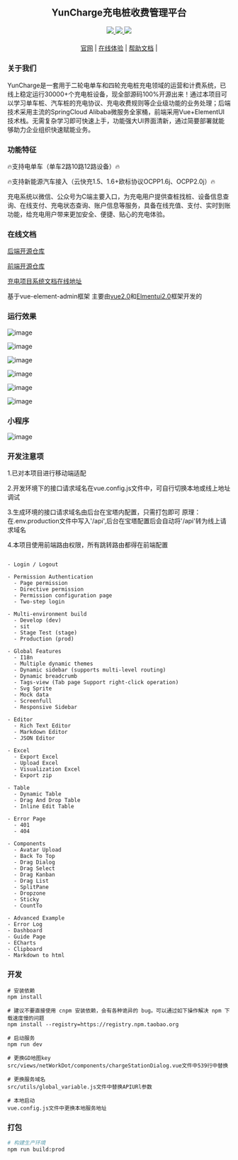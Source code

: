 

<div align="center">

## YunCharge充电桩收费管理平台

</div>

<div align="center" >
    <a href="">
        <img src="https://img.shields.io/badge/Licence-GPL3.0-green.svg?style=flat" />
    </a>
    <a href="">
        <img src="https://img.shields.io/badge/Edition-5.2-blue.svg" />
    </a>
     <a href="">
        <img src="https://img.shields.io/badge/Download-240m-red.svg" />
    </a>
</div>

#### 

<div align="center">

[官网](https://yuncitys.com) |
[在线体验](https://charge.yuncitys.com/) |
[帮助文档](https://yuncitys.com/yun_charging.html) |
</div>


### 关于我们

YunCharge是一套用于二轮电单车和四轮充电桩充电领域的运营和计费系统，已线上稳定运行30000+个充电桩设备，现全部源码100%开源出来！通过本项目可以学习单车桩、汽车桩的充电协议、充电收费规则等企业级功能的业务处理；后端技术采用主流的SpringCloud Alibaba微服务全家桶，前端采用Vue+ElementUI技术栈。无需复杂学习即可快速上手，功能强大UI界面清新，通过简要部署就能够助力企业组织快速赋能业务。

### 功能特征

🔥支持电单车（单车2路10路12路设备）🔥

🔥支持新能源汽车接入（云快充1.5、1.6+欧标协议OCPP1.6j、OCPP2.0j）🔥

充电系统以微信、公众号为C端主要入口，为充电用户提供查桩找桩、设备信息查询、在线支付、充电状态查询、账户信息等服务，具备在线充值、支付、实时到账功能，给充电用户带来更加安全、便捷、贴心的充电体验。


### 在线文档

[后端开源仓库](https://gitee.com/caoyingde/YunChargeCloud) 

[前端开源仓库](https://gitee.com/caoyingde/charging-cloud-web) 

[充电项目系统文档在线地址](https://yuncitys.com/yun_charge_paper/)

基于vue-element-admin框架
主要由[vue2.0](https://cn.vuejs.org/)和[Elmentui2.0](https://element.faas.ele.me/#/zh-CN/component/installation)框架开发的


### 运行效果
![image](https://github.com/user-attachments/assets/7f36acd4-e770-43a1-8752-f168d587e804)

![image](https://github.com/user-attachments/assets/8b08af56-0172-44a8-9705-90d281c67374)

![image](https://github.com/user-attachments/assets/fc7bb3d1-f058-4995-b919-fe06f0577d13)

![image](https://github.com/user-attachments/assets/70b2031a-67ac-4763-82b7-8af98b9b178c)

![image](https://github.com/user-attachments/assets/a142c7b5-189f-41f1-9d5d-80e8fffb3ec2)

![image](https://github.com/user-attachments/assets/e4090379-0815-4a89-8643-550cf8a2bff9)


### 小程序
![image](https://github.com/user-attachments/assets/4f6701c0-380f-4c55-ba49-5cbdddd81677)



### 开发注意项

1.已对本项目进行移动端适配

2.开发环境下的接口请求域名在vue.config.js文件中，可自行切换本地或线上地址调试

3.生成环境的接口请求域名由后台在宝塔内配置，只需打包即可
原理：在.env.production文件中写入'/api',后台在宝塔配置后会自动将'/api'转为线上请求域名

4.本项目使用前端路由权限，所有跳转路由都得在前端配置

```

- Login / Logout

- Permission Authentication
  - Page permission
  - Directive permission
  - Permission configuration page
  - Two-step login

- Multi-environment build
  - Develop (dev)
  - sit
  - Stage Test (stage)
  - Production (prod)

- Global Features
  - I18n
  - Multiple dynamic themes
  - Dynamic sidebar (supports multi-level routing)
  - Dynamic breadcrumb
  - Tags-view (Tab page Support right-click operation)
  - Svg Sprite
  - Mock data
  - Screenfull
  - Responsive Sidebar

- Editor
  - Rich Text Editor
  - Markdown Editor
  - JSON Editor

- Excel
  - Export Excel
  - Upload Excel
  - Visualization Excel
  - Export zip

- Table
  - Dynamic Table
  - Drag And Drop Table
  - Inline Edit Table

- Error Page
  - 401
  - 404

- Components
  - Avatar Upload
  - Back To Top
  - Drag Dialog
  - Drag Select
  - Drag Kanban
  - Drag List
  - SplitPane
  - Dropzone
  - Sticky
  - CountTo

- Advanced Example
- Error Log
- Dashboard
- Guide Page
- ECharts
- Clipboard
- Markdown to html
```

### 开发

```
# 安装依赖
npm install

# 建议不要直接使用 cnpm 安装依赖，会有各种诡异的 bug。可以通过如下操作解决 npm 下载速度慢的问题
npm install --registry=https://registry.npm.taobao.org

# 启动服务
npm run dev

# 更换GD地图key
src/views/netWorkDot/components/chargeStationDialog.vue文件中539行中替换

# 更换服务域名
src/utils/global_variable.js文件中替换APIURl参数

# 本地启动
vue.config.js文件中更换本地服务地址
```


### 打包

```bash
# 构建生产环境
npm run build:prod
```